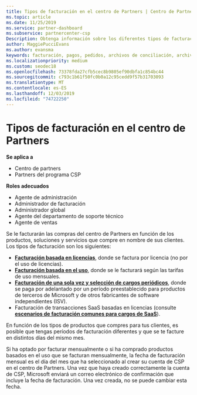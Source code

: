 ```yaml
---
title: Tipos de facturación en el centro de Partners | Centro de Partners
ms.topic: article
ms.date: 11/25/2019
ms.service: partner-dashboard
ms.subservice: partnercenter-csp
Description: Obtenga información sobre los diferentes tipos de facturación, períodos de facturación y fechas de facturación que puede ver en el centro de Partners.
author: MaggiePucciEvans
ms.author: evansma
keywords: facturación, pagos, pedidos, archivos de conciliación, archivo de conciliación
ms.localizationpriority: medium
ms.custom: seodec18
ms.openlocfilehash: 73378fda27cfb5cec8b9805ef90dbfa1c854bc44
ms.sourcegitcommit: c793c1b61f50fc0b0a12c95cedd9f57b31703093
ms.translationtype: MT
ms.contentlocale: es-ES
ms.lasthandoff: 12/03/2019
ms.locfileid: "74722250"
---
```

# <a name="types-of-billing-in-partner-center"></a>Tipos de facturación en el centro de Partners

**Se aplica a**

- Centro de partners
- Partners del programa CSP

**Roles adecuados**

- Agente de administración
- Administrador de facturación
- Administrador global
- Agente del departamento de soporte técnico
- Agente de ventas

Se le facturarán las compras del centro de Partners en función de los productos, soluciones y servicios que compre en nombre de sus clientes. Los tipos de facturación son los siguientes:

- [**Facturación basada en licencias**](license-based-billing.md), donde se factura por licencia (no por el uso de licencias).
- [**Facturación basada en el uso**](usage-based-billing.md), donde se le facturará según las tarifas de uso mensuales.
- [**Facturación de una sola vez y selección de cargos periódicos**](one-time-and-recurring-billing.md), donde se paga por adelantado por un período preestablecido para productos de terceros de Microsoft y de otros fabricantes de software independientes (ISV).
- Facturación de transacciones SaaS basadas en licencias (consulte [**escenarios de facturación comunes para cargos de SaaS**](common-billing-scenarios-saas.md)).

En función de los tipos de productos que compres para tus clientes, es posible que tengas períodos de facturación diferentes y que se te facture en distintos días del mismo mes.

Si ha optado por facturar mensualmente o si ha comprado productos basados en el uso que se facturan mensualmente, la fecha de facturación mensual es el día del mes que ha seleccionado al crear su cuenta de CSP en el centro de Partners. Una vez que haya creado correctamente la cuenta de CSP, Microsoft enviará un correo electrónico de confirmación que incluye la fecha de facturación. Una vez creada, no se puede cambiar esta fecha.
